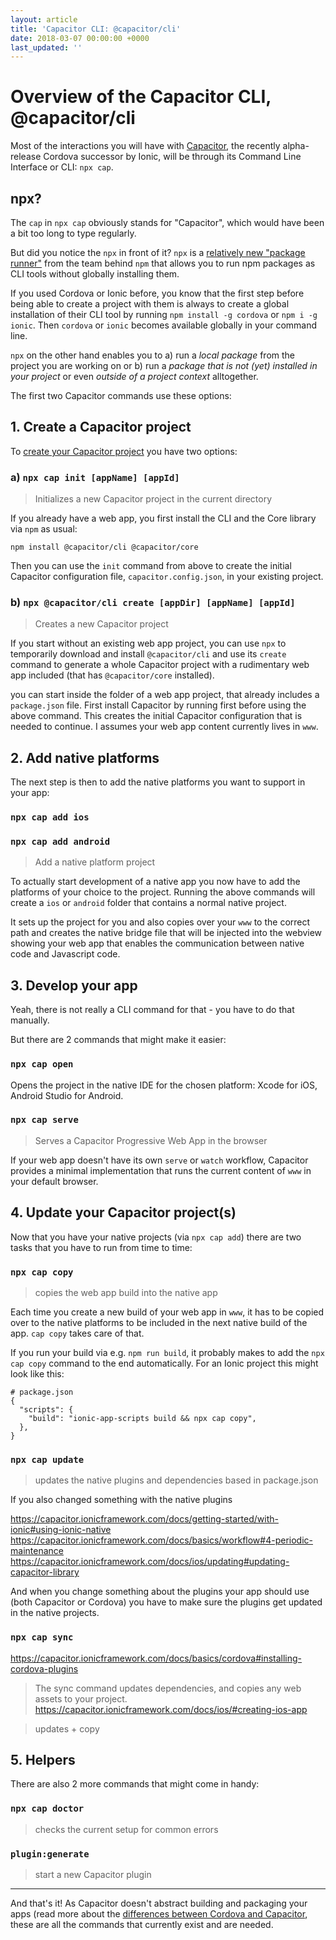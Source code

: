 ```yaml
---
layout: article
title: 'Capacitor CLI: @capacitor/cli'
date: 2018-03-07 00:00:00 +0000
last_updated: ''
---
```

# Overview of the Capacitor CLI, @capacitor/cli

Most of the interactions you will have with [Capacitor](what-is-capacitor.md), the recently alpha-release Cordova successor by Ionic, will be through its Command Line Interface or CLI: `npx cap`.

## npx?

The `cap` in `npx cap` obviously stands for "Capacitor", which would have been a bit too long to type regularly. 

But did you notice the `npx` in front of it? `npx` is a [relatively new "package runner"](http://blog.npmjs.org/post/162869356040/introducing-npx-an-npm-package-runner) from the team behind `npm` that allows you to run npm packages as CLI tools without globally installing them.

If you used Cordova or Ionic before, you know that the first step before being able to create a project with them is always to create a global installation of their CLI tool by running `npm install -g cordova` or `npm i -g ionic`. Then `cordova` or `ionic` becomes available globally in your command line.

`npx` on the other hand enables you to a) run a _local package_ from the project you are working on or b) run a _package that is not (yet) installed in your project_ or even _outside of a project context_ alltogether.

The first two Capacitor commands use these options:

## 1. Create a Capacitor project

To [create your Capacitor project](https://capacitor.ionicframework.com/docs/getting-started/) you have two options:

### a) `npx cap init [appName] [appId]`

> Initializes a new Capacitor project in the current directory

If you already have a web app, you first install the CLI and the Core library via `npm` as usual:
```
npm install @capacitor/cli @capacitor/core
```
Then you can use the `init` command from above to create the initial Capacitor configuration file, `capacitor.config.json`, in your existing project.

### b) `npx @capacitor/cli create [appDir] [appName] [appId]`

> Creates a new Capacitor project

If you start without an existing web app project, you can use `npx` to temporarily download and install `@capacitor/cli` and use its `create` command to generate a whole Capacitor project with a rudimentary web app included (that has `@capacitor/core` installed).  




you can start inside the folder of a web app project, that already includes a `package.json` file. First install Capacitor by running  first before using the above command. This creates the initial Capacitor configuration that is needed to continue. I assumes your web app content currently lives in `www`.

## 2. Add native platforms

The next step is then to add the native platforms you want to support in your app:

### `npx cap add ios`  
### `npx cap add android`

> Add a native platform project

To actually start development of a native app you now have to add the platforms of your choice to the project. Running the above commands will create a `ios` or `android` folder that contains a normal native project. 

It sets up the project for you and also copies over your `www` to the correct path and creates the native bridge file that will be injected into the webview showing your web app that enables the communication between native code and Javascript code.

## 3. Develop your app

Yeah, there is not really a CLI command for that - you have to do that manually. 

But there are 2 commands that might make it easier:

### `npx cap open`

Opens the project in the native IDE for the chosen platform: Xcode for iOS, Android Studio for Android.

### `npx cap serve`

> Serves a Capacitor Progressive Web App in the browser

If your web app doesn't have its own `serve` or `watch` workflow, Capacitor provides a minimal implementation that runs the current content of `www` in your default browser.

## 4. Update your Capacitor project(s)

Now that you have your native projects (via `npx cap add`) there are two tasks that you have to run from time to time:

### `npx cap copy`

> copies the web app build into the native app

Each time you create a new build of your web app in `www`, it has to be copied over to the native platforms to be included in the next native build of the app. `cap copy` takes care of that. 

If you run your build via e.g. `npm run build`, it probably makes to add the `npx cap copy` command to the end automatically. For an Ionic project this might look like this:

```
# package.json
{
  "scripts": {
    "build": "ionic-app-scripts build && npx cap copy",
  },
}

```

### `npx cap update`

> updates the native plugins and dependencies based in package.json

If you also changed something with the native plugins 



https://capacitor.ionicframework.com/docs/getting-started/with-ionic#using-ionic-native
https://capacitor.ionicframework.com/docs/basics/workflow#4-periodic-maintenance
https://capacitor.ionicframework.com/docs/ios/updating#updating-capacitor-library

And when you change something about the plugins your app should use (both Capacitor or Cordova) you have to make sure the plugins get updated in the native projects.


### `npx cap sync`

https://capacitor.ionicframework.com/docs/basics/cordova#installing-cordova-plugins

> The sync command updates dependencies, and copies any web assets to your project.
https://capacitor.ionicframework.com/docs/ios/#creating-ios-app

> updates + copy

## 5. Helpers

There are also 2 more commands that might come in handy:

### `npx cap doctor`

 >checks the current setup for common errors

### `plugin:generate`

> start a new Capacitor plugin

---

And that's it! As Capacitor doesn't abstract building and packaging your apps (read more about the [differences between Cordova and Capacitor](differences-to-cordova.md), these are all the commands that currently exist and are needed.